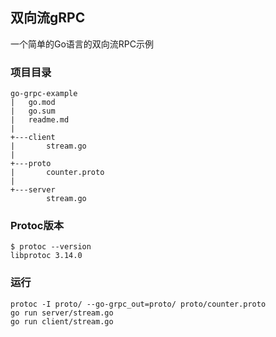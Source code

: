 ## 双向流gRPC
一个简单的Go语言的双向流RPC示例
### 项目目录
```shell
go-grpc-example
|   go.mod
|   go.sum
|   readme.md
|
+---client
|       stream.go
|
+---proto
|       counter.proto
|
+---server
        stream.go
```
### Protoc版本
```shell
$ protoc --version
libprotoc 3.14.0
```
### 运行
```shell
protoc -I proto/ --go-grpc_out=proto/ proto/counter.proto
go run server/stream.go
go run client/stream.go
```
